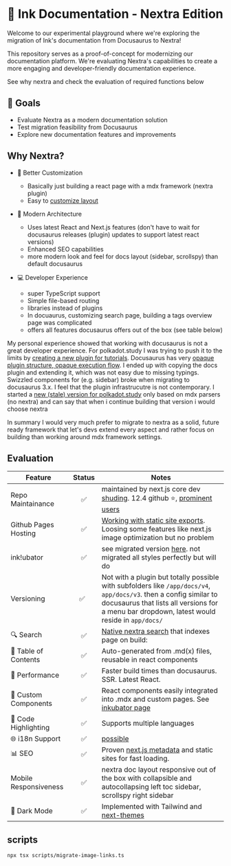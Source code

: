 # 🌟 Ink Documentation - Nextra Edition

Welcome to our experimental playground where we're exploring the migration of
Ink's documentation from Docusaurus to Nextra!

This repository serves as a proof-of-concept for modernizing our documentation
platform. We're evaluating Nextra's capabilities to create a more engaging and
developer-friendly documentation experience.

See why nextra and check the evaluation of required functions below

## 🎯 Goals

- Evaluate Nextra as a modern documentation solution
- Test migration feasibility from Docusaurus
- Explore new documentation features and improvements

## Why Nextra?

- 🎨 Better Customization

  - Basically just building a react page with a mdx framework (nextra plugin)
  - Easy to [customize layout](https://nextra.site/docs/custom-theme)

- 🚀 Modern Architecture

  - Uses latest React and Next.js features (don't have to wait for docusaurus
    releases (plugin) updates to support latest react versions)
  - Enhanced SEO capabilities
  - more modern look and feel for docs layout (sidebar, scrollspy) than default
    docusaurus

- 💻 Developer Experience
  - super TypeScript support
  - Simple file-based routing
  - libraries instead of plugins
  - In docuaurus, customizing search page, building a tags overview page was
    complicated
  - offers all features docusaurus offers out of the box (see table below)

My personal experience showed that working with docusaurus is not a great
developer experience. For polkadot.study I was trying to push it to the limits
by
[creating a new plugin for tutorials](https://github.com/PolkadotStudy/polkadot.study/tree/staging/plugin-content-tutorials).
Docusaurus has very
[opaque plugin structure, opaque execution flow](https://docusaurus.io/docs/advanced/plugins).
I ended up with copying the docs plugin and extending it, which was not easy due
to missing typings. Swizzled components for (e.g. sidebar) broke when migrating
to docusaurus 3.x. I feel that the plugin infrastrucutre is not contemporary. I
started a [new (stale) version for polkadot.study](https://psnew.vercel.app/)
only based on mdx parsers (no nextra) and can say that when i continue building
that version i would choose nextra

In summary I would very much prefer to migrate to nextra as a solid, future
ready framework that let's devs extend every aspect and rather focus on building
than working around mdx framework settings.

## Evaluation

| Feature                | Status | Notes                                                                                                                                                                                                              |
| ---------------------- | :----: | ------------------------------------------------------------------------------------------------------------------------------------------------------------------------------------------------------------------ |
| Repo Maintainance      |   ✅   | maintained by next.js core dev [shuding](https://github.com/shuding). 12.4 github ⭐️, [prominent users](https://nextra.site/showcase)                                                                             |
| Github Pages Hosting   |   ✅   | [Working with static site exports](https://nextra.site/docs/guide/static-exports). Loosing some features like next.js image optimization but no problem                                                            |
| ink!ubator             |   ✅   | see migrated version [here](https://ink-nextra-poc.vercel.app/ubator). not migrated all styles perfectly but will do                                                                                               |
| Versioning             |  ✅    | Not with a plugin but totally possible with subfolders like `/app/docs/v4`, `app/docs/v3`. then a config similar to docusaurus that lists all versions for a menu bar dropdown, latest would reside in `app/docs/` |
| 🔍 Search              |   ✅   | [Native nextra search](https://nextra.site/docs/guide/search) that indexes page on build:                                                                                                                          |
| 📖 Table of Contents   |   ✅   | Auto-generated from .md(x) files, reusable in react components                                                                                                                                                     |
| 🚀 Performance         |   ✅   | Faster build times than docusaurus. SSR. Latest React.                                                                                                                                                             |
| 🔗 Custom Components   |   ✅   | React components easily integrated into .mdx and custom pages. See [inkubator page](/app/ubator/page.tsx)                                                                                                          |
| 📝 Code Highlighting   |   ✅   | Supports multiple languages                                                                                                                                                                                        |
| 🌐 i18n Support        |   ✅   | [possible](https://nextra.site/docs/guide/i18n)                                                                                                                                                                    |
| 📊 SEO                 |   ✅   | Proven [next.js metadata](https://nextjs.org/docs/app/building-your-application/optimizing/metadata) and static sites for fast loading.                                                                            |
| Mobile Responsiveness  |   ✅   | nextra doc layout responsive out of the box with collapsible and autocollapsing left toc sidebar, scrollspy right sidebar                                                                                          |
| 🌙 Dark Mode           |   ✅   | Implemented with Tailwind and [next-themes](https://github.com/pacocoursey/next-themes#readme)                                                                                                                     |

## scripts

```bash
npx tsx scripts/migrate-image-links.ts
```
